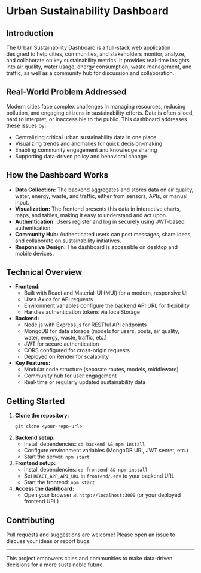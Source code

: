 # Urban Sustainability Dashboard

## Introduction
The Urban Sustainability Dashboard is a full-stack web application designed to help cities, communities, and stakeholders monitor, analyze, and collaborate on key sustainability metrics. It provides real-time insights into air quality, water usage, energy consumption, waste management, and traffic, as well as a community hub for discussion and collaboration.

## Real-World Problem Addressed
Modern cities face complex challenges in managing resources, reducing pollution, and engaging citizens in sustainability efforts. Data is often siloed, hard to interpret, or inaccessible to the public. This dashboard addresses these issues by:
- Centralizing critical urban sustainability data in one place
- Visualizing trends and anomalies for quick decision-making
- Enabling community engagement and knowledge sharing
- Supporting data-driven policy and behavioral change

## How the Dashboard Works
- **Data Collection:** The backend aggregates and stores data on air quality, water, energy, waste, and traffic, either from sensors, APIs, or manual input.
- **Visualization:** The frontend presents this data in interactive charts, maps, and tables, making it easy to understand and act upon.
- **Authentication:** Users register and log in securely using JWT-based authentication.
- **Community Hub:** Authenticated users can post messages, share ideas, and collaborate on sustainability initiatives.
- **Responsive Design:** The dashboard is accessible on desktop and mobile devices.

## Technical Overview
- **Frontend:**
  - Built with React and Material-UI (MUI) for a modern, responsive UI
  - Uses Axios for API requests
  - Environment variables configure the backend API URL for flexibility
  - Handles authentication tokens via localStorage
- **Backend:**
  - Node.js with Express.js for RESTful API endpoints
  - MongoDB for data storage (models for users, posts, air quality, water, energy, waste, traffic, etc.)
  - JWT for secure authentication
  - CORS configured for cross-origin requests
  - Deployed on Render for scalability
- **Key Features:**
  - Modular code structure (separate routes, models, middleware)
  - Community hub for user engagement
  - Real-time or regularly updated sustainability data

## Getting Started
1. **Clone the repository:**
   ```
   git clone <your-repo-url>
   ```
2. **Backend setup:**
   - Install dependencies: `cd backend && npm install`
   - Configure environment variables (MongoDB URI, JWT secret, etc.)
   - Start the server: `npm start`
3. **Frontend setup:**
   - Install dependencies: `cd frontend && npm install`
   - Set `REACT_APP_API_URL` in `frontend/.env` to your backend URL
   - Start the frontend: `npm start`
4. **Access the dashboard:**
   - Open your browser at `http://localhost:3000` (or your deployed frontend URL)

## Contributing
Pull requests and suggestions are welcome! Please open an issue to discuss your ideas or report bugs.

---
This project empowers cities and communities to make data-driven decisions for a more sustainable future. 